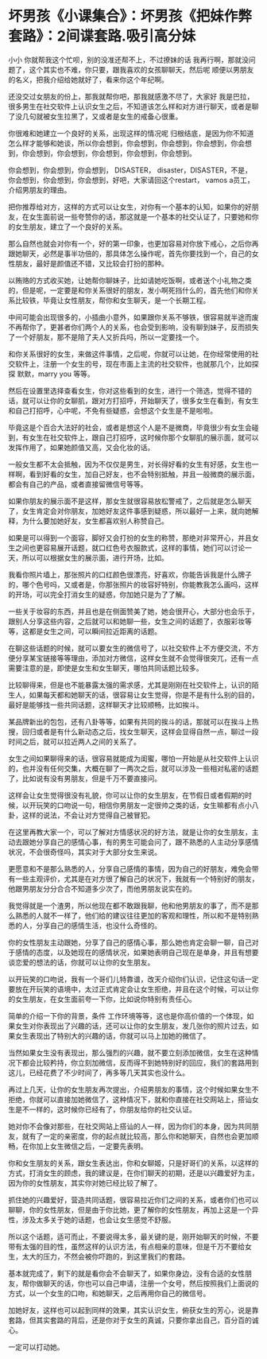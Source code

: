 # 坏男孩《小课集合》：坏男孩《把妹作弊套路》：2间谍套路.吸引高分妹

小小 你就帮我这个忙呗，别的没准还帮不上，不过撩妹的话 我再行啊，那就没问题了，这个其实也不难，你只要，跟我喜欢的女孩聊聊天，然后呢 顺便以男朋友的名义，把我介绍给她就好了，看来你这个年纪啊。

还没交过女朋友的份上，那我就帮你吧，那我就感激不尽了，大家好 我是巴拉，很多男生在社交软件上认识女生之后，不知道该怎么样和对方进行聊天，或者是聊了没几句就被女生拉黑了，又或者是女生的戒备心很重。

你很难和她建立一个良好的关系，出现这样的情况呢 归根结底，是因为你不知道怎么样才能够和她谈，所以你会想到，你会想到，你会想到，你会想到，你会想到，你会想到，你会想到，你会想到，你会想到，你会想到。

你会想到，你会想到，你会想到， DISASTER， disaster，DISASTER，不是，你会想到，你会想到，你会想到，好吧，大家请回这个restart， vamos a员工，介绍男朋友的理由。

把你推荐给对方，这样的方式可以让女生，对你有一个基本的认知，如果你的好朋友，在女生面前说一些夸赞你的话，那这就是一个基本的社交认证了，只要她和你的女生朋友，建立了一个良好的关系。

那么自然也就会对你有一个，好的第一印象，也更加容易对你放下戒心，之后你再跟她聊天，必然是事半功倍的，那具体怎么操作呢，首先你要找到一个，自己的女性朋友，最好是颜值还不错，又比较会打扮的那种。

以贿赂的方式收买她，让她帮你聊妹子，比如请她吃饭啊，或者送个小礼物之类的，但是呢，一定要是和你关系很好的朋友，发小啊死挡什么的，首先他们和你关系比较铁，毕竟让女性朋友，帮你和女生聊天，是一个长期工程。

中间可能会出现很多的，小插曲小意外，如果跟你关系不够铁，很容易就半途而废不再帮你了，更甚者你们两个人的关系，也会受到影响，没有聊到妹子，反而损失了一个好朋友，那不是陪了夫人又折兵吗，所以一定要找一个。

和你关系很好的女生，来做这件事情，之后呢，你就可以让她，在你经常使用的社交软件上，注册一个女生的号，现在市面上主流的社交软件，也就那几个，比如探探 默默，marry you 等等。

然后在设置里选择查看女生，你对这些看到的女生，进行一个筛选，觉得不错的话，就可以让你的女聊肌，跟对方打招呼，开始聊天了，很多女生在看到，有女生和自己打招呼，心中呢，不免有些疑惑，会想这个女生是不是啦啦。

毕竟这是个百合大法好的社会，或者是想这个人是不是微商，毕竟很少有女生会碰到，有女生在社交软件上，跟自己打招呼，这时候你那个女聊肌的展示面，就可以发挥作用了，如果她颜值又高，又会化妆的话。

一般女生都不太会抵触，因为不仅仅是男生，对长得好看的女生有好感，女生也一样啊，看到好看的女生，加自己好友，也不会特别抵触，并且一般微商的展示面，都会有自己的产品，或者直接留微信号等等。

如果你朋友的展示面不是这样，那女生就很容易放松警戒了，之后就是怎么聊天了，女生肯定会对你朋友，加她好友这件事感到疑惑，所以最好一上来，就向她解释，为什么要加她好友，女生都喜欢别人称赞自己。

如果是可以得到一个面容，脚好又会打扮的女生的称赞，那绝对非常开心，并且女生之间也更容易展开话题，就口红色号衣服款式，这样的事情，她们可以讨论一天，所以可以根据女生的展示面，进行开场，比如。

我看你照片墙上，那张照片的口红颜色很漂亮，好喜欢，你能告诉我是什么牌子的，哪个色号吗，又或者是，你那张照片的妆容好特别，你能教我怎么画吗，这样的开场，可以完全打消女生的疑惑，你加她只是为了了解。

一些关于妆容的东西，并且也是在侧面赞美了她，她会很开心，大部分也会乐于，跟别人分享这些内容，之后就可以和她聊一些，女生之间的话题了，衣服彩妆等等，这都是女生之间，可以瞬间拉近距离的话题。

在聊这些话题的时候，就可以要女生的微信号了，以社交软件上不方便交流，不方便分享某宝链接等等理由，添加对方微信，这样女生就不会觉得很突兀，还有一点需要注意的是，即使是女生和女生聊天，哪怕共同话题比较多。

比较聊得来，但是也不能暴露太强的需求感，尤其是刚刚在社交软件上，认识的陌生人，如果每天都和她聊天的话，很容易让女生觉得，你是不是有什么别的目的，最好是能够找一些共同话题，这样聊天才比较顺畅，比如挨斗。

某品牌新出的包包，还有八卦等等，如果有共同的挨斗的话，那就可以在挨斗上热搜，回归或者是有什么新动态之后，找女生聊天，这样会显得自然一点，聊过一段时间之后，就可以拉近两人之间的关系了。

女生之间如果聊得来的话，很容易就能成为闺蜜，哪怕一开始是从社交软件上认识的，也并没有任何交集，大概在聊了一两次之后，就可以涉及一些相对私密的话题了，比如说有没有男朋友，但是千万不要直接问。

这样会让女生觉得很没有礼貌，你可以让你的女生朋友，在节假日或者假期的时候，以开玩笑的口吻说一句，相信你男朋友一定很帅之类的话，女生嘛都有点小八卦，这样的说法，不会让对方觉得自己被冒犯。

在这里再教大家一个，可以了解对方情感状况的好方法，就是让你的女生朋友，主动去跟她分享自己的感情心事，有的男生可能会问了，跟不熟悉的人主动分享感情状况，不会很奇怪吗，其实对于大部分女生来说。

更愿意和不是那么熟悉的人，分享自己感情的事情，因为自己的好朋友，难免会带有一些主观评价，尤其是在对方很了解自己的状况下，我就有一个特别好的朋友，他跟男朋友分分合合不知道多少次了，而他男朋友说实在的。

我觉得就是一个渣男，所以他现在都不敢跟我聊，他和他男朋友的事了，而不是那么熟悉的人就不一样了，他们给的建议往往更加的客观和理性，所以和不是特别熟悉的人，分享自己的感情生活，也没什么奇怪的。

你的女性朋友主动跟她，分享了自己的感情心事，那么她也肯定会聊一聊，自己对于感情的态度，以及她现在的感情状况，如果她表明自己现在是单身，并且有想要谈恋爱的想法的话，你就可以让你的女生朋友。

以开玩笑的口吻说，我有一个哥们儿特靠谱，改天介绍你们认识，记住这句话一定要放在开玩笑的语境中，太过正式肯定会让女生拒绝，并且在这个时候，可以让你的女生朋友，在女生面前夸一下你，比如说你特别有责任心。

简单的介绍一下你的背景，条件 工作环境等等，这也是你高价值的一个体现，如果女生对你表现出了兴趣的话，还可以让你的女生朋友，发几张你的照片过去，如果女生表现出了特别大的兴趣的话，你就可以马上加她的微信了。

当然如果女生没有表现出，那么强烈的兴趣，就不要立刻添加微信，女生在这种情况下都会比较矜持，你立刻加微信，反而得不到她特别好的回应，我们的套路用到这儿，已经花费了不少时间了，再多等几天其实也没什么。

再过上几天，让你的女生朋友再次提出，介绍男朋友的事情，这个时候如果女生不拒绝，你就可以直接加她微信了，这种情况下，就和你直接在社交网站上，搭讪女生是不一样的，这时候你已经有了，你朋友给你的社交认证。

她对你不会像对那些，在社交网站上搭讪的人一样，因为你们的本身，因为共同朋友，就有了一定的亲密度，你的起点就比较高，那么你和她聊天，自然也会更加顺畅，在你加上女生微信之后，一定要先表明。

你和女生朋友的关系，跟女生表达出，你和女聊姬，只是好哥们的关系，以这样的方式，打消女生的顾虑，我的建议是，在你们聊天的初期，还是以兴趣爱好为主，因为你的女性朋友，其实你对她已经比较了解了。

抓住她的兴趣爱好，营造共同话题，很容易拉近你们之间的关系，或者你们也可以聊聊，你的女性朋友，但是由于你比她，更了解你的女性朋友，再加上这是一个异性，涉及太多关于她的话题，也会让女生感觉不舒服。

所以这个话题，适可而止，不要说得太多，最关键的是，刚开始聊天的时候，不要带有太强的目的性，虽然这样的认识方法，有点相亲的意味，但是千万不要给女生，太大的压力，不然会被你吓跑的，到这里我们的套路。

基本就完成了，剩下的就是看你会不会聊天了，如果你身边，没有合适的女性朋友，帮你做聊天的话，你也可以自己申请，注册一个女号，然后按照我们上面说的方式，以一个女生的口吻，和她聊天，之后再用你自己的微信号。

加她好友，这样也可以起到同样的效果，其实认识女生，俯获女生的芳心，说是靠套路，但其实套路的背后，还是你对于女生的真诚，只要你拿出自己，百分百的诚心。

一定可以打动她。